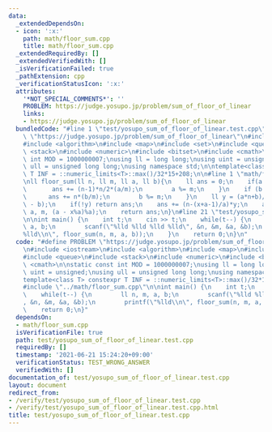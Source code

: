```yaml
---
data:
  _extendedDependsOn:
  - icon: ':x:'
    path: math/floor_sum.cpp
    title: math/floor_sum.cpp
  _extendedRequiredBy: []
  _extendedVerifiedWith: []
  _isVerificationFailed: true
  _pathExtension: cpp
  _verificationStatusIcon: ':x:'
  attributes:
    '*NOT_SPECIAL_COMMENTS*': ''
    PROBLEM: https://judge.yosupo.jp/problem/sum_of_floor_of_linear
    links:
    - https://judge.yosupo.jp/problem/sum_of_floor_of_linear
  bundledCode: "#line 1 \"test/yosupo_sum_of_floor_of_linear.test.cpp\"\n#define PROBLEM\
    \ \"https://judge.yosupo.jp/problem/sum_of_floor_of_linear\"\n#include <iostream>\n\
    #include <algorithm>\n#include <map>\n#include <set>\n#include <queue>\n#include\
    \ <stack>\n#include <numeric>\n#include <bitset>\n#include <cmath>\n\nstatic const\
    \ int MOD = 1000000007;\nusing ll = long long;\nusing uint = unsigned;\nusing\
    \ ull = unsigned long long;\nusing namespace std;\n\ntemplate<class T> constexpr\
    \ T INF = ::numeric_limits<T>::max()/32*15+208;\n\n#line 1 \"math/floor_sum.cpp\"\
    \nll floor_sum(ll n, ll m, ll a, ll b){\n    ll ans = 0;\n    if(a >= m) {\n \
    \       ans += (n-1)*n/2*(a/m);\n        a %= m;\n    }\n    if (b >= m){\n  \
    \      ans += n*(b/m);\n        b %= m;\n    }\n    ll y = (a*n+b)/m, x = (y*m\
    \ - b);\n    if(!y) return ans;\n    ans += (n-(x+a-1)/a)*y;\n    ans += floor_sum(y,\
    \ a, m, (a - x%a)%a);\n    return ans;\n}\n#line 21 \"test/yosupo_sum_of_floor_of_linear.test.cpp\"\
    \n\nint main() {\n    int t;\n    cin >> t;\n    while(t--) {\n        ll n, m,\
    \ a, b;\n        scanf(\"%lld %lld %lld %lld\", &n, &m, &a, &b);\n        printf(\"\
    %lld\\n\", floor_sum(n, m, a, b));\n    }\n    return 0;\n}\n"
  code: "#define PROBLEM \"https://judge.yosupo.jp/problem/sum_of_floor_of_linear\"\
    \n#include <iostream>\n#include <algorithm>\n#include <map>\n#include <set>\n\
    #include <queue>\n#include <stack>\n#include <numeric>\n#include <bitset>\n#include\
    \ <cmath>\n\nstatic const int MOD = 1000000007;\nusing ll = long long;\nusing\
    \ uint = unsigned;\nusing ull = unsigned long long;\nusing namespace std;\n\n\
    template<class T> constexpr T INF = ::numeric_limits<T>::max()/32*15+208;\n\n\
    #include \"../math/floor_sum.cpp\"\n\nint main() {\n    int t;\n    cin >> t;\n\
    \    while(t--) {\n        ll n, m, a, b;\n        scanf(\"%lld %lld %lld %lld\"\
    , &n, &m, &a, &b);\n        printf(\"%lld\\n\", floor_sum(n, m, a, b));\n    }\n\
    \    return 0;\n}"
  dependsOn:
  - math/floor_sum.cpp
  isVerificationFile: true
  path: test/yosupo_sum_of_floor_of_linear.test.cpp
  requiredBy: []
  timestamp: '2021-06-21 15:24:20+09:00'
  verificationStatus: TEST_WRONG_ANSWER
  verifiedWith: []
documentation_of: test/yosupo_sum_of_floor_of_linear.test.cpp
layout: document
redirect_from:
- /verify/test/yosupo_sum_of_floor_of_linear.test.cpp
- /verify/test/yosupo_sum_of_floor_of_linear.test.cpp.html
title: test/yosupo_sum_of_floor_of_linear.test.cpp
---
```

